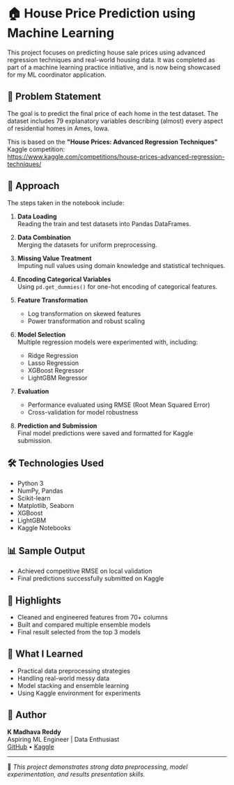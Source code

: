 # 🏠 House Price Prediction using Machine Learning

This project focuses on predicting house sale prices using advanced regression techniques and real-world housing data. It was completed as part of a machine learning practice initiative, and is now being showcased for my ML coordinator application.

## 📌 Problem Statement

The goal is to predict the final price of each home in the test dataset. The dataset includes 79 explanatory variables describing (almost) every aspect of residential homes in Ames, Iowa.

This is based on the **"House Prices: Advanced Regression Techniques"** Kaggle competition:  
https://www.kaggle.com/competitions/house-prices-advanced-regression-techniques/

## 🚀 Approach

The steps taken in the notebook include:

1. **Data Loading**  
   Reading the train and test datasets into Pandas DataFrames.

2. **Data Combination**  
   Merging the datasets for uniform preprocessing.

3. **Missing Value Treatment**  
   Imputing null values using domain knowledge and statistical techniques.

4. **Encoding Categorical Variables**  
   Using `pd.get_dummies()` for one-hot encoding of categorical features.

5. **Feature Transformation**  
   - Log transformation on skewed features  
   - Power transformation and robust scaling

6. **Model Selection**  
   Multiple regression models were experimented with, including:
   - Ridge Regression  
   - Lasso Regression  
   - XGBoost Regressor  
   - LightGBM Regressor

7. **Evaluation**  
   - Performance evaluated using RMSE (Root Mean Squared Error)  
   - Cross-validation for model robustness

8. **Prediction and Submission**  
   Final model predictions were saved and formatted for Kaggle submission.

## 🛠️ Technologies Used

- Python 3
- NumPy, Pandas
- Scikit-learn
- Matplotlib, Seaborn
- XGBoost
- LightGBM
- Kaggle Notebooks

## 📊 Sample Output

- Achieved competitive RMSE on local validation
- Final predictions successfully submitted on Kaggle

## 📌 Highlights

- Cleaned and engineered features from 70+ columns
- Built and compared multiple ensemble models
- Final result selected from the top 3 models

## 🧠 What I Learned

- Practical data preprocessing strategies
- Handling real-world messy data
- Model stacking and ensemble learning
- Using Kaggle environment for experiments

## 👤 Author

**K Madhava Reddy**  
Aspiring ML Engineer | Data Enthusiast  
[GitHub](https://github.com/your-github-profile) • [Kaggle](https://www.kaggle.com/code/madhavareddy09/top-3-in-house-prediction/notebook)

---

📌 *This project demonstrates strong data preprocessing, model experimentation, and results presentation skills.*

